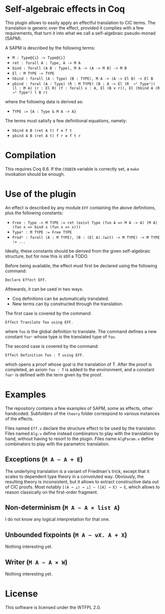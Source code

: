 # Self-algebraic effects in Coq

This plugin allows to easily apply an effectful translation to CIC terms.
The translation is generic over the effect, provided it complies with a few
requirements, that turn it into what we call a self-algebraic pseudo-monad (SAPM).

A SAPM is described by the following terms:
- `M : Type@{i} -> Type@{i}`
- `ret : forall A : Type, A -> M A`
- `bind : forall (A B : Type), M A -> (A -> M B) -> M B`
- `El : M TYPE -> TYPE`
- `hbind : forall (A : Type) (B : TYPE), M A -> (A -> El B) -> El B`
- `pbind : foral (A : Type) (R : M TYPE) (B : A -> El (R  →ᵉ Typeᵉ))
    (l : M A) (r : El R) (f : forall x : A, El (B x r)), El (hbind A (R  →ᵉ Typeᵉ) l B r)`

where the following data is derived as:
- `TYPE := {A : Type & M A -> A}`

The terms must satisfy a few definitional equations, namely:
- `hbind A B (ret A t) f ≡ f t`
- `pbind A B (ret A t) f r ≡ f t r`

# Compilation

This requires Coq 8.6. If the `COQBIN` variable is correctly set, a `make`
invokation should be enough.

# Use of the plugin

An effect is described by any module `EFF` containing the above definitions,
plus the following constants:
- `Free : Type -> M TYPE := ret (exist Type (fun A => M A -> A) (M A) (fun x => bind x (fun x => x)))`
- `Typeᵉ : M TYPE := Free TYPE`
- `Prodᵉ : forall (A : M TYPE), (B : (El A).(wit) -> M TYPE) -> M TYPE := ...`

Ideally, these constants should be derived from the given self-algebraic structure,
but for now this is still a TODO.

Before being available, the effect must first be declared using the following
command:

```
Declare Effect EFF.
```

Aftewards, it can be used in two ways.
- Coq definitions can be automatically translated.
- New terms can by constructed through the translation.

The first case is covered by the command:
```
Effect Translate foo using EFF.
```
where `foo` is the global definition to translate. The command defines a new
constant `fooᵉ` whose type is the translated type of `foo`.

The second case is covered by the command:
```
Effect Definition foo : T using EFF.
```
which opens a proof whose goal is the translation of T. After the proof is
completed, an axiom `foo : T` is added to the environment, and a constant
`fooᵉ` is defined with the term given by the proof.

# Examples

The repository contains a few examples of SAPM, some as effects, other
handcoded. Subfolders of the `theory` folder correspond to various instances of
the effects.

Files named `Eff.v` declare the structure effect to be used by the translator.
Files named `Alg.v` define instead combinators to play with the translation by
hand, without having to resort to the plugin. Files name `AlgParam.v` define
combinators to play with the parametric translation.

## Exceptions (`M A ~ A + E`)

The underlying translation is a variant of Friedman's trick, except that it
scales to dependent type theory in a convoluted way. Obviously, the resulting
theory is inconsistent, but it allows to extract constructive data out of CIC
proofs. Most notably `[(A → ⊥) → ⊥] ∼ ([A] → E) → E`, which allows to reason
classically on the first-order fragment.

## Non-determinism (`M A ~ A × list A`)

I do not know any logical interpretation for that one.

## Unbounded fixpoints (`M A ~ νX. A + X`)

Nothing interesting yet.

## Writer (`M A ~ A × W`)

Nothing interesting yet.

# License

This software is licensed under the WTFPL 2.0.

